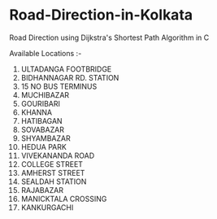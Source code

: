 # Road-Direction-in-Kolkata
Road Direction using Dijkstra's Shortest Path Algorithm in C

Available Locations :-
1.	ULTADANGA FOOTBRIDGE
2.	BIDHANNAGAR RD. STATION
3.	15 NO BUS TERMINUS
4.	MUCHIBAZAR
5.	GOURIBARI
6.	KHANNA
7.	HATIBAGAN
8.	SOVABAZAR
9.	SHYAMBAZAR
10.	HEDUA PARK
11.	VIVEKANANDA ROAD
12.	COLLEGE STREET
13.	AMHERST STREET
14.	SEALDAH STATION
15.	RAJABAZAR
16.	MANICKTALA CROSSING
17.	KANKURGACHI
